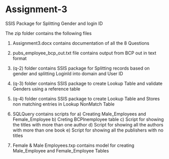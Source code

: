 # Assignment-3

SSIS Package for Splitting Gender and login ID

The zip folder contains the following files

1) Assignment3.docx contains documentation of all the 8 Questions

2) pubs_employee_bcp_out.txt file contains output from BCP out in text format

3) (q-2) folder contains SSIS package for Splitting records based on gender and splitting LoginId into domain and User ID

4) (q-3) folder contains SSIS package to create Lookup Table and validate Genders using a reference table

5) (q-4) folder contains SSIS package to create Lookup Table and Stores non matching entries in Lookup NonMatch Table

6) SQLQuery contains scripts for
   a) Creating Male_Employees and Female_Employee
   b) Creting BCPInemployee table 
   c) Script for showing the titles with more than one author
   d) Script for showing all the authors with more than one book 
   e) Script for showing all the publishers with no titles

7) Female & Male Employees.txp contains model for creating Male_Employee and Female_Employee Tables 
